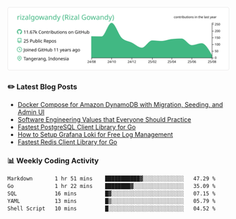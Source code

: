![profile-details](profile-summary-card-output/vue/0-profile-details.svg)

### :pencil2: Latest Blog Posts
<!-- BLOG-POST-LIST:START -->
- [Docker Compose for Amazon DynamoDB with Migration, Seeding, and Admin UI](https://medium.com/geekculture/docker-compose-for-amazon-dynamodb-with-migration-seeding-and-admin-ui-db11a348cc6a?source=rss-5763b0f1aba6------2)
- [Software Engineering Values that Everyone Should Practice](https://levelup.gitconnected.com/software-engineering-values-that-everyone-should-practice-c980d00cd103?source=rss-5763b0f1aba6------2)
- [Fastest PostgreSQL Client Library for Go](https://levelup.gitconnected.com/fastest-postgresql-client-library-for-go-579fa97909fb?source=rss-5763b0f1aba6------2)
- [How to Setup Grafana Loki for Free Log Management](https://levelup.gitconnected.com/how-to-setup-grafana-loki-for-free-log-management-ceb60558503c?source=rss-5763b0f1aba6------2)
- [Fastest Redis Client Library for Go](https://levelup.gitconnected.com/fastest-redis-client-library-for-go-7993f618f5ab?source=rss-5763b0f1aba6------2)
<!-- BLOG-POST-LIST:END -->

### 📊 Weekly Coding Activity
<!--START_SECTION:waka-->

```txt
Markdown       1 hr 51 mins    ███████████▓░░░░░░░░░░░░░   47.29 %
Go             1 hr 22 mins    ████████▓░░░░░░░░░░░░░░░░   35.09 %
SQL            16 mins         █▓░░░░░░░░░░░░░░░░░░░░░░░   07.15 %
YAML           13 mins         █▒░░░░░░░░░░░░░░░░░░░░░░░   05.79 %
Shell Script   10 mins         █░░░░░░░░░░░░░░░░░░░░░░░░   04.52 %
```

<!--END_SECTION:waka-->

